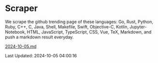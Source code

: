 # Scraper

We scrape the github trending page of these languages: Go, Rust, Python, Ruby, C++, C, Java, Shell, Makefile, Swift, Objective-C, Kotlin, Jupyter-Notebook, HTML, JavaScript, TypeScript, CSS, Vue, TeX, Markdown, and push a markdown result everyday.

[2024-10-05.md](https://github.com/yangwenmai/github-trending-backup/blob/master/2024-10-05.md)

Last Updated: 2024-10-05 04:00:16